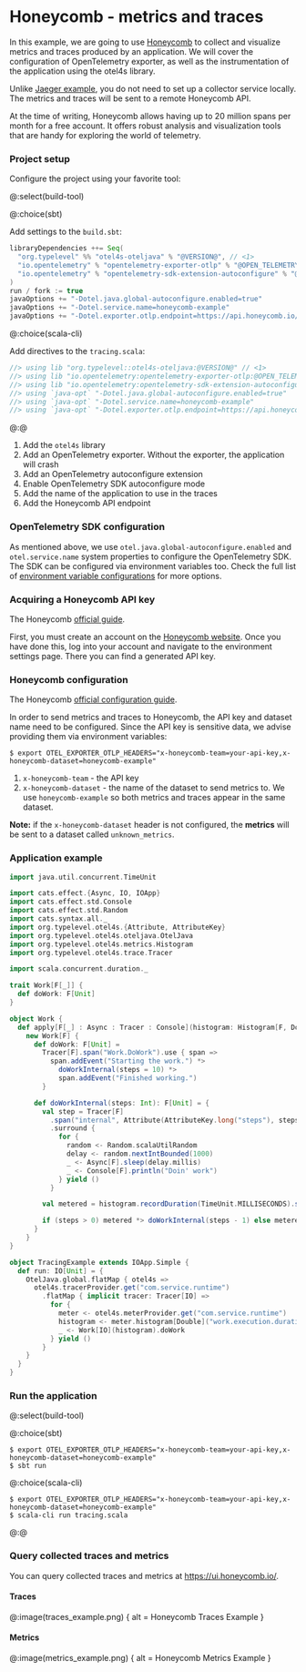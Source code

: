 # Honeycomb - metrics and traces

In this example, we are going to use [Honeycomb](https://honeycomb.io) to collect and visualize metrics and traces produced by an
application.
We will cover the configuration of OpenTelemetry exporter, as well as the instrumentation of the application using the
otel4s library.

Unlike [Jaeger example](../jaeger-docker/README.md), you do not need to set up a collector service locally. The metrics and traces
will be sent to a remote Honeycomb API.

At the time of writing, Honeycomb allows having up to 20 million spans per month for a free account.
It offers robust analysis and visualization tools that are handy for exploring the world of telemetry.

### Project setup

Configure the project using your favorite tool:

@:select(build-tool)

@:choice(sbt)

Add settings to the `build.sbt`:
```scala
libraryDependencies ++= Seq(
  "org.typelevel" %% "otel4s-oteljava" % "@VERSION@", // <1>
  "io.opentelemetry" % "opentelemetry-exporter-otlp" % "@OPEN_TELEMETRY_VERSION@" % Runtime, // <2>
  "io.opentelemetry" % "opentelemetry-sdk-extension-autoconfigure" % "@OPEN_TELEMETRY_VERSION@" % Runtime // <3>
)
run / fork := true
javaOptions += "-Dotel.java.global-autoconfigure.enabled=true"            // <4>
javaOptions += "-Dotel.service.name=honeycomb-example"                    // <5>
javaOptions += "-Dotel.exporter.otlp.endpoint=https://api.honeycomb.io/"  // <6>
```

@:choice(scala-cli)

Add directives to the `tracing.scala`:
```scala
//> using lib "org.typelevel::otel4s-oteljava:@VERSION@" // <1>
//> using lib "io.opentelemetry:opentelemetry-exporter-otlp:@OPEN_TELEMETRY_VERSION@" // <2>
//> using lib "io.opentelemetry:opentelemetry-sdk-extension-autoconfigure:@OPEN_TELEMETRY_VERSION@" // <3>
//> using `java-opt` "-Dotel.java.global-autoconfigure.enabled=true"            // <4>
//> using `java-opt` "-Dotel.service.name=honeycomb-example"                    // <5>
//> using `java-opt` "-Dotel.exporter.otlp.endpoint=https://api.honeycomb.io/"  // <6>
```

@:@

1) Add the `otel4s` library  
2) Add an OpenTelemetry exporter. Without the exporter, the application will crash  
3) Add an OpenTelemetry autoconfigure extension  
4) Enable OpenTelemetry SDK autoconfigure mode  
5) Add the name of the application to use in the traces  
6) Add the Honeycomb API endpoint  

### OpenTelemetry SDK configuration

As mentioned above, we use `otel.java.global-autoconfigure.enabled` and `otel.service.name` system properties to configure the
OpenTelemetry SDK.
The SDK can be configured via environment variables too. Check the full list
of [environment variable configurations](https://github.com/open-telemetry/opentelemetry-java/blob/main/sdk-extensions/autoconfigure/README.md)
for more options.

### Acquiring a Honeycomb API key

The Honeycomb [official guide](https://docs.honeycomb.io/getting-data-in/api-keys/#find-api-keys).

First, you must create an account on the [Honeycomb website](https://ui.honeycomb.io/login).
Once you have done this, log into your account and navigate to the environment settings page. There you can find a generated API key.

### Honeycomb configuration

The Honeycomb [official configuration guide](https://docs.honeycomb.io/getting-data-in/opentelemetry-overview/).

In order to send metrics and traces to Honeycomb, the API key and dataset name need to be configured.
Since the API key is sensitive data, we advise providing them via environment variables:

```shell
$ export OTEL_EXPORTER_OTLP_HEADERS="x-honeycomb-team=your-api-key,x-honeycomb-dataset=honeycomb-example"
```

1) `x-honeycomb-team` - the API key  
2) `x-honeycomb-dataset` - the name of the dataset to send metrics to. We use `honeycomb-example` so both metrics and traces appear in the same dataset.

**Note:** if the `x-honeycomb-dataset` header is not configured, the **metrics** will be sent to a dataset called `unknown_metrics`.

### Application example

```scala mdoc:silent
import java.util.concurrent.TimeUnit

import cats.effect.{Async, IO, IOApp}
import cats.effect.std.Console
import cats.effect.std.Random
import cats.syntax.all._
import org.typelevel.otel4s.{Attribute, AttributeKey}
import org.typelevel.otel4s.oteljava.OtelJava
import org.typelevel.otel4s.metrics.Histogram
import org.typelevel.otel4s.trace.Tracer

import scala.concurrent.duration._

trait Work[F[_]] {
  def doWork: F[Unit]
}

object Work {
  def apply[F[_] : Async : Tracer : Console](histogram: Histogram[F, Double]): Work[F] =
    new Work[F] {
      def doWork: F[Unit] =
        Tracer[F].span("Work.DoWork").use { span =>
          span.addEvent("Starting the work.") *>
            doWorkInternal(steps = 10) *>
            span.addEvent("Finished working.")
        }

      def doWorkInternal(steps: Int): F[Unit] = {
        val step = Tracer[F]
          .span("internal", Attribute(AttributeKey.long("steps"), steps.toLong))
          .surround {
            for {
              random <- Random.scalaUtilRandom
              delay <- random.nextIntBounded(1000)
              _ <- Async[F].sleep(delay.millis)
              _ <- Console[F].println("Doin' work")
            } yield ()
          }

        val metered = histogram.recordDuration(TimeUnit.MILLISECONDS).surround(step)

        if (steps > 0) metered *> doWorkInternal(steps - 1) else metered
      }
    }
}

object TracingExample extends IOApp.Simple {
  def run: IO[Unit] = {
    OtelJava.global.flatMap { otel4s =>
      otel4s.tracerProvider.get("com.service.runtime")
        .flatMap { implicit tracer: Tracer[IO] =>
          for {
            meter <- otel4s.meterProvider.get("com.service.runtime")
            histogram <- meter.histogram[Double]("work.execution.duration").create
            _ <- Work[IO](histogram).doWork
          } yield ()
        }
    }
  }
}
```

### Run the application

@:select(build-tool)

@:choice(sbt)

```shell
$ export OTEL_EXPORTER_OTLP_HEADERS="x-honeycomb-team=your-api-key,x-honeycomb-dataset=honeycomb-example"
$ sbt run
```

@:choice(scala-cli)

```shell
$ export OTEL_EXPORTER_OTLP_HEADERS="x-honeycomb-team=your-api-key,x-honeycomb-dataset=honeycomb-example"
$ scala-cli run tracing.scala
```

@:@

### Query collected traces and metrics

You can query collected traces and metrics at https://ui.honeycomb.io/.

#### Traces

@:image(traces_example.png) {
  alt = Honeycomb Traces Example
}

#### Metrics

@:image(metrics_example.png) {
  alt = Honeycomb Metrics Example
}

